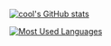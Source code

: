 
[![cool's GitHub stats](https://github-readme-stats.vercel.app/api?username=cool-void-zero)](https://github.com/anuraghazra/github-readme-stats)

[![Most Used Languages](https://github-readme-stats.vercel.app/api/top-langs/?username=cool-void-zero&layout=compact)](https://github.com/anuraghazra/github-readme-stats)

<!--
**cool-void-zero/cool-void-zero** is a ✨ _special_ ✨ repository because its `README.md` (this file) appears on your GitHub profile.

Here are some ideas to get you started:

- 🔭 I’m currently working on ...
- 🌱 I’m currently learning ...
- 👯 I’m looking to collaborate on ...
- 🤔 I’m looking for help with ...
- 💬 Ask me about ...
- 📫 How to reach me: ...
- 😄 Pronouns: ...
- ⚡ Fun fact: ...
-->
